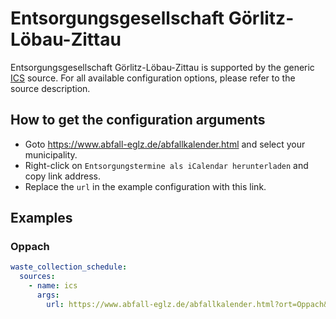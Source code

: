 # Entsorgungsgesellschaft Görlitz-Löbau-Zittau

Entsorgungsgesellschaft Görlitz-Löbau-Zittau is supported by the generic [ICS](/doc/source/ics.md) source. For all available configuration options, please refer to the source description.


## How to get the configuration arguments

- Goto <https://www.abfall-eglz.de/abfallkalender.html> and select your municipality.  
- Right-click on `Entsorgungstermine als iCalendar herunterladen` and copy link address.
- Replace the `url` in the example configuration with this link.

## Examples

### Oppach

```yaml
waste_collection_schedule:
  sources:
    - name: ics
      args:
        url: https://www.abfall-eglz.de/abfallkalender.html?ort=Oppach&ortsteil=Ort+Oppach&strasse=&ics=1
```
